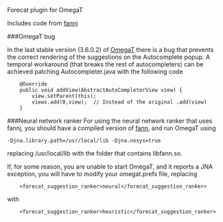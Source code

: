 Forecat plugin for OmegaT

Includes code from [fannj](https://github.com/krenfro/fannj)

###OmegaT bug

In the last stable version (3.6.0.2) of [OmegaT](https://sourceforge.net/projects/omegat/) there is a bug that prevents the correct rendering of the suggestions on the Autocomplete popup. A temporal workaround (that breaks the rest of autocompleters) can be achieved patching Autocompleter.java with the following code

```
	@Override
	public void addView(AbstractAutoCompleterView view) {
		view.setParent(this);
		views.add(0,view);  // Instead of the original .add(view)
	}
```

###Neural network ranker
For using the neural network ranker that uses fannj, you should have a compiled version of [fann](http://leenissen.dk/), and run OmegaT using

```
-Djna.library.path=/usr/local/lib -Djna.nosys=true
```

replacing /usr/local/lib with the folder that contains libfann.so.

If, for some reason, you are unable to start OmegaT, and it reports a JNA exception, you will have to modify your omegat.prefs file, replacing

```
    <forecat_suggestion_ranker>neural</forecat_suggestion_ranker>
```

with 

```
    <forecat_suggestion_ranker>heuristic</forecat_suggestion_ranker>
```
